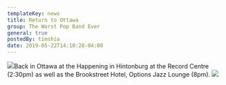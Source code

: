 ```yaml
---
templateKey: news
title: Return to Ottawa
group: The Worst Pop Band Ever
general: true
postedBy: timshia
date: 2019-05-22T14:10:28-04:00
---
```

![](https://scontent.fybz2-2.fna.fbcdn.net/v/t1.0-9/60834900_10157348512966823_8452086414044037120_n.png?_nc_cat=104&_nc_oc=AQnH3TdkJfgeaKu-qbX_ppqYmdByLj1obpSGSBm9j7cxSFyDnl0pvwLOiPh-HLxh_Sg&_nc_ht=scontent.fybz2-2.fna&oh=26a3e03459de5f2cd51ea868a387e1c1&oe=5E059D3C)Back in Ottawa at the Happening in Hintonburg at the Record Centre (2:30pm) as well as the Brookstreet Hotel, Options Jazz Lounge (8pm). ![](https://scontent.fybz2-1.fna.fbcdn.net/v/t1.0-9/51665048_2457067530978338_5650026441346121728_n.jpg?_nc_cat=111&_nc_ht=scontent.fybz2-1.fna&oh=3fc9f3aa927335e6ce50db7d1b5c3995&oe=5D6B84EA)